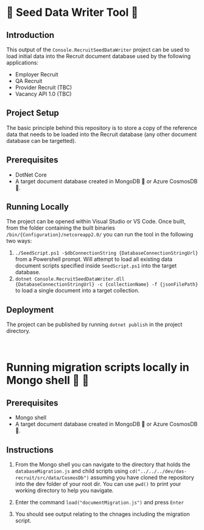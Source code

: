 # :leaves: Seed Data Writer Tool :rocket: #

## Introduction ##

This output of the `Console.RecruitSeedDataWriter` project can be used to load initial data into the Recruit document database used by the following applications:
- Employer Recruit
- QA Recruit
- Provider Recruit (TBC)
- Vacancy API 1.0 (TBC)

## Project Setup ##

The basic principle behind this repository is to store a copy of the reference data that needs to be loaded into the Recruit database (any other document database can be targetted).

## Prerequisites ##

- DotNet Core
- A target document database created in MongoDB :leaves: or Azure CosmosDB :rocket:.

## Running Locally ##

The project can be opened within Visual Studio or VS Code. Once built, from the folder containing the built binaries `/bin/{Configuration}/netcoreapp2.0/` you can run the tool in the following two ways:
1. `./SeedScript.ps1 -$dbConnectionString {DatabaseConnectionStringUrl}` from a Powershell prompt. Will attempt to load all existing data document scripts specified inside `SeedScript.ps1` into the target database.
2. `dotnet Console.RecruitSeedDataWriter.dll {DatabaseConnectionStringUrl} -c {collectionName} -f {jsonFilePath}` to load a single document into a target collection.

## Deployment ##

The project can be published by running `dotnet publish` in the project directory.

&nbsp;

# Running migration scripts locally in Mongo shell :leaves: :shell:

## Prerequisites ##

- Mongo shell
- A target document database created in MongoDB :leaves: or Azure CosmosDB :rocket:.


## Instructions ##

1. From the Mongo shell you can navigate to the directory that holds the `databaseMigration.js` and child scripts using `cd("../../../dev/das-recruit/src/data/CosmosDb")` assuming you have cloned the repository into the dev folder of your root dir. You can use `pwd()` to print your working directory to help you navigate.

2. Enter the command `load("documentMigration.js")` and press `Enter`
3. You should see output relating to the chnages including the migration script.